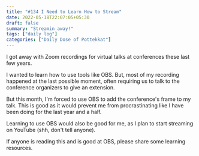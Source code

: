 ```yaml
---
title: "#134 I Need to Learn How to Stream"
date: 2022-05-18T22:07:05+05:30
draft: false
summary: "Streamin away!"
tags: ["daily log"]
categories: ["Daily Dose of Pottekkat"]
---
```


I got away with Zoom recordings for virtual talks at conferences these last few years.

I wanted to learn how to use tools like OBS. But, most of my recording happened at the last possible moment, often requiring us to talk to the conference organizers to give an extension.

But this month, I'm forced to use OBS to add the conference's frame to my talk. This is good as it would prevent me from procrastinating like I have been doing for the last year and a half.

Learning to use OBS would also be good for me, as I plan to start streaming on YouTube (shh, don't tell anyone).

If anyone is reading this and is good at OBS, please share some learning resources.
